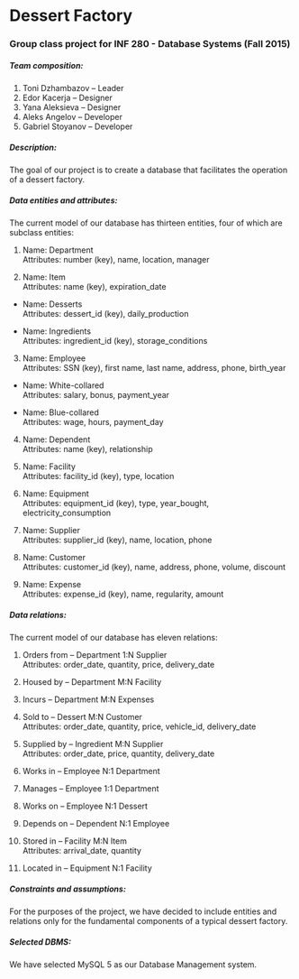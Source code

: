# Dessert Factory

### Group class project for INF 280 - Database Systems (Fall 2015)

##### Team composition:
1. Toni Dzhambazov – Leader
2. Edor Kacerja – Designer
3. Yana Aleksieva – Designer
4. Aleks Angelov – Developer
5. Gabriel Stoyanov – Developer

##### Description:
The goal of our project is to create a database that facilitates the operation of a dessert factory. 

##### Data entities and attributes:
The current model of our database has thirteen entities, four of which are subclass entities:

1.	Name: Department  
  Attributes: number (key), name, location, manager
  
2. Name: Item  
Attributes: name (key), expiration_date

 * Name: Desserts  
Attributes: dessert_id (key), daily_production

 * Name: Ingredients  
Attributes: ingredient_id (key), storage_conditions

3. Name: Employee  
Attributes: SSN (key), first name, last name, address, phone, birth_year

 * Name: White-collared  
Attributes: salary, bonus, payment_year

 * Name: Blue-collared  
Attributes: wage, hours, payment_day

4. Name: Dependent  
Attributes: name (key), relationship

5. Name: Facility  
Attributes: facility_id (key), type, location

6. Name: Equipment  
Attributes: equipment_id (key), type, year_bought, electricity_consumption

7. Name: Supplier  
Attributes: supplier_id (key), name, location, phone

8. Name: Customer  
Attributes: customer_id (key), name, address, phone, volume, discount

9. Name: Expense  
Attributes: expense_id (key), name, regularity, amount

##### Data relations:
The current model of our database has eleven relations:

1. Orders from – Department 1:N Supplier  
Attributes: order_date, quantity, price, delivery_date

2. Housed by – Department M:N Facility

3. Incurs – Department M:N Expenses

4. Sold to – Dessert M:N Customer  
Attributes: order_date, quantity, price, vehicle_id, delivery_date

5. Supplied by – Ingredient M:N Supplier  
Attributes: order_date, price, quantity, delivery_date

6. Works in – Employee N:1 Department

7. Manages – Employee 1:1 Department

8. Works on – Employee N:1 Dessert

9. Depends on – Dependent N:1 Employee

10. Stored in – Facility M:N Item  
Attributes: arrival_date, quantity

11. Located in – Equipment N:1 Facility

##### Constraints and assumptions:
For the purposes of the project, we have decided to include entities and relations only for the fundamental components of a typical dessert factory.

##### Selected DBMS:
We have selected MySQL 5 as our Database Management system.


